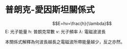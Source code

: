 # 普朗克-愛因斯坦關係式

$$E=hv=\frac{h}{\lambda}$$
E: 光子能量
h: 普朗克常數
v: 光子頻率
$\lambda$: 電磁波波長

本關係式解釋為何波長越長之電磁波所帶能量越少，反之亦然。
